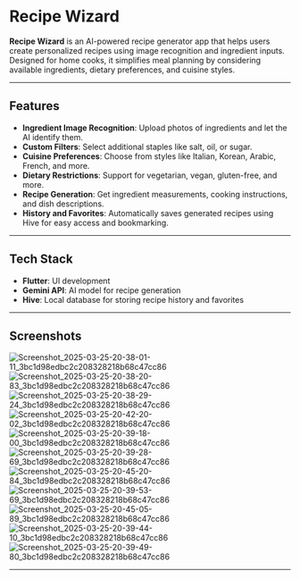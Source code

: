# Recipe Wizard

**Recipe Wizard** is an AI-powered recipe generator app that helps users create personalized recipes using image recognition and ingredient inputs. Designed for home cooks, it simplifies meal planning by considering available ingredients, dietary preferences, and cuisine styles.

---

## Features

- **Ingredient Image Recognition**: Upload photos of ingredients and let the AI identify them.
- **Custom Filters**: Select additional staples like salt, oil, or sugar.
- **Cuisine Preferences**: Choose from styles like Italian, Korean, Arabic, French, and more.
- **Dietary Restrictions**: Support for vegetarian, vegan, gluten-free, and more.
- **Recipe Generation**: Get ingredient measurements, cooking instructions, and dish descriptions.
- **History and Favorites**: Automatically saves generated recipes using Hive for easy access and bookmarking.

---

## Tech Stack

- **Flutter**: UI development
- **Gemini API**: AI model for recipe generation
- **Hive**: Local database for storing recipe history and favorites

---

## Screenshots
 ![Screenshot_2025-03-25-20-38-01-11_3bc1d98edbc2c208328218b68c47cc86](https://github.com/user-attachments/assets/69d43430-dbb5-4e1c-ae51-c320372822bc)
 ![Screenshot_2025-03-25-20-38-20-83_3bc1d98edbc2c208328218b68c47cc86](https://github.com/user-attachments/assets/5ef0a5b1-5510-4e5b-801e-1c54f9fe631d)
![Screenshot_2025-03-25-20-38-29-24_3bc1d98edbc2c208328218b68c47cc86](https://github.com/user-attachments/assets/a80d1145-9ce2-44ef-942d-b2f451bea982)
![Screenshot_2025-03-25-20-42-20-02_3bc1d98edbc2c208328218b68c47cc86](https://github.com/user-attachments/assets/256bf592-0d36-414b-878e-a7b999b17c71)
![Screenshot_2025-03-25-20-39-18-00_3bc1d98edbc2c208328218b68c47cc86](https://github.com/user-attachments/assets/e1a906a8-ec56-4366-b63f-3c50cacb8d5d)
![Screenshot_2025-03-25-20-39-28-69_3bc1d98edbc2c208328218b68c47cc86](https://github.com/user-attachments/assets/cb1484b1-ac13-4af5-a5e9-a3c54d2d7d1f)
![Screenshot_2025-03-25-20-45-20-84_3bc1d98edbc2c208328218b68c47cc86](https://github.com/user-attachments/assets/447cbb86-c6b9-404b-9f49-941bc371a5bf)
![Screenshot_2025-03-25-20-39-53-69_3bc1d98edbc2c208328218b68c47cc86](https://github.com/user-attachments/assets/fca71d8a-0fc7-476c-8271-a33cbc116681)
![Screenshot_2025-03-25-20-45-05-89_3bc1d98edbc2c208328218b68c47cc86](https://github.com/user-attachments/assets/591e7c3a-ca4f-44d5-a11c-f8b89c1a13e8)
![Screenshot_2025-03-25-20-39-44-10_3bc1d98edbc2c208328218b68c47cc86](https://github.com/user-attachments/assets/6dd35ba6-415c-4c6a-b4f8-f597050b7db4)
![Screenshot_2025-03-25-20-39-49-80_3bc1d98edbc2c208328218b68c47cc86](https://github.com/user-attachments/assets/d7741146-5b17-43b7-9750-3a54caa981fc)

---
